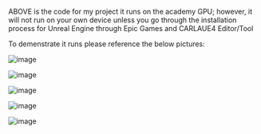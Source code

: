 
ABOVE is the code for my project it runs on the academy GPU; however, it will not run on your own device unless you go through the installation process for Unreal Engine through Epic Games and CARLAUE4 Editor/Tool

To demenstrate it runs please reference the below pictures:

![image](https://github.com/user-attachments/assets/3a6346fc-8f3d-44f3-9967-7f7505d244a6)


![image](https://github.com/user-attachments/assets/d28e321f-77b9-4eb7-81fc-922cb57623e1)


![image](https://github.com/user-attachments/assets/ef810e84-018f-45c1-bbfe-9bb153d22fed)

![image](https://github.com/user-attachments/assets/0833da53-59e1-43c6-8309-7d42bb76d1a3)


![image](https://github.com/user-attachments/assets/4d1375dc-f2df-4b3f-b8ab-3b0935dca1cd)


